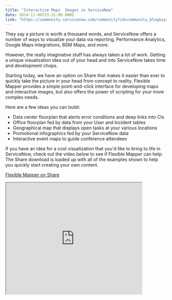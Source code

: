 ```yaml
---
title: "Interactive Maps  Images in ServiceNow"
date: 2014-11-06T23:31:06.000Z
link: "https://community.servicenow.com/community?id=community_blog&sys_id=425e6aaddbd0dbc01dcaf3231f9619dc"
---
```

<p>They say a picture is worth a thousand words, and ServiceNow offers a number of ways to visualize your data via reporting, Performance Analytics, Google Maps integrations, BSM Maps, and more.</p><p></p><p>However, the really imaginative stuff has always taken a lot of work. Getting a unique visualization idea out of your head and into ServiceNow takes time and development chops.</p><p></p><p>Starting today, we have an option on Share that makes it easier than ever to quickly take the picture in your head from concept to reality. Flexible Mapper provides a simple point-and-click interface for developing maps and interactive images, but also offers the power of scripting for your more complex needs.</p><p></p><p>Here are a few ideas you can build:</p><ul><li>Data center floorplan that alerts error conditions and deep links into CIs</li><li>Office floorplan fed by data from your User and Incident tables</li><li>Geographical map that displays open tasks at your various locations</li><li>Promotional infographics fed by your ServiceNow data</li><li>Interactive event maps to guide conference attendees</li></ul><p></p><p>If you have an idea for a cool visualization that you'd like to bring to life in ServiceNow, check out the video below to see if Flexible Mapper can help. The Share download is loaded up with all of the examples shown to help you quickly start creating your own content.</p><p></p><p><a title="hare.servicenow.com/app.do#/detailV2/98148b50871875002e7fb92489434dd7/overview" href="https://share.servicenow.com/app.do#/detailV2/98148b50871875002e7fb92489434dd7/overview">Flexible Mapper on Share</a></p><p></p><p><iframe src="https://youtube.com/embed/uuehqtUf6zY" width="425" height="350"/></p>